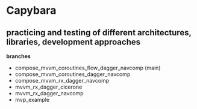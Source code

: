# Capybara

## practicing and testing of different architectures, libraries, development approaches

**branches**
- compose_mvvm_coroutines_flow_dagger_navcomp (main)
- compose_mvvm_coroutines_dagger_navcomp 
- compose_mvvm_rx_dagger_navcomp
- mvvm_rx_dagger_cicerone
- mvvm_rx_dagger_navcomp
- mvp_example

